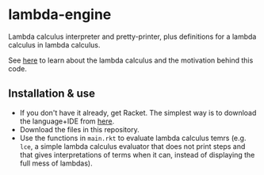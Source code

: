 # lambda-engine
Lambda calculus interpreter and pretty-printer, plus definitions for a lambda calculus in lambda calculus.

See [here](https://strataoftheworld.blogspot.com/2021/04/lambda-calculus.html) to learn about the lambda calculus and the motivation behind this code.

## Installation & use

- If you don't have it already, get Racket. The simplest way is to download the language+IDE from [here](https://racket-lang.org/).
- Download the files in this repository.
- Use the functions in `main.rkt` to evaluate lambda calculus temrs (e.g. `lce`, a simple lambda calculus evaluator that does not print steps and that gives interpretations of terms when it can, instead of displaying the full mess of lambdas).
